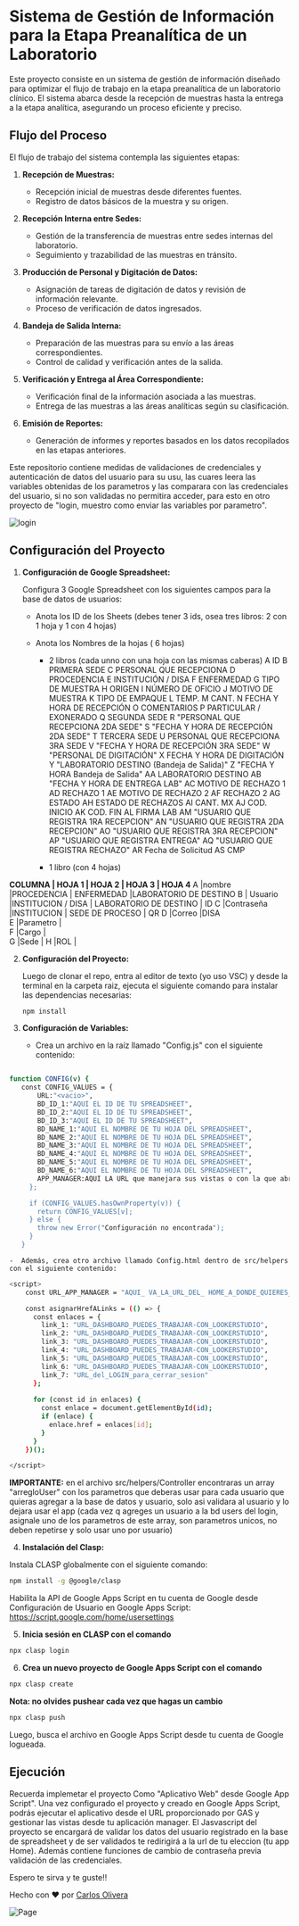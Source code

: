 # Sistema de Gestión de Información para la Etapa Preanalítica de un Laboratorio

Este proyecto consiste en un sistema de gestión de información diseñado para optimizar el flujo de trabajo en la etapa preanalítica de un laboratorio clínico. El sistema abarca desde la recepción de muestras hasta la entrega a la etapa analítica, asegurando un proceso eficiente y preciso.

## Flujo del Proceso

El flujo de trabajo del sistema contempla las siguientes etapas:

1. **Recepción de Muestras:**
   - Recepción inicial de muestras desde diferentes fuentes.
   - Registro de datos básicos de la muestra y su origen.

2. **Recepción Interna entre Sedes:**
   - Gestión de la transferencia de muestras entre sedes internas del laboratorio.
   - Seguimiento y trazabilidad de las muestras en tránsito.

3. **Producción de Personal y Digitación de Datos:**
   - Asignación de tareas de digitación de datos y revisión de información relevante.
   - Proceso de verificación de datos ingresados.

4. **Bandeja de Salida Interna:**
   - Preparación de las muestras para su envío a las áreas correspondientes.
   - Control de calidad y verificación antes de la salida.

5. **Verificación y Entrega al Área Correspondiente:**
   - Verificación final de la información asociada a las muestras.
   - Entrega de las muestras a las áreas analíticas según su clasificación.

6. **Emisión de Reportes:**
   - Generación de informes y reportes basados en los datos recopilados en las etapas anteriores.

Este repositorio contiene medidas de validaciones de credenciales y autenticación de datos del usuario para su usu, las cuares leera las variables obtenidas de los parametros y las comparara con las credenciales del usuario, si no son validadas no permitira acceder, para esto en otro proyecto de "login, muestro como enviar las variables por parametro".

![login](https://github.com/coliveramispireta/assets-images/blob/main/login.PNG)

## Configuración del Proyecto

1. **Configuración de Google Spreadsheet:**

   Configura 3 Google Spreadsheet con los siguientes campos para la base de datos de usuarios:
   - Anota los ID de los Sheets  (debes tener 3 ids, osea tres libros: 2 con 1 hoja y 1 con 4 hojas)
   - Anota los Nombres de la hojas ( 6 hojas)
  
     - 2 libros (cada unno con una hoja con las mismas caberas)
A	ID
B	PRIMERA SEDE
C	PERSONAL QUE RECEPCIONA
D	PROCEDENCIA
E	INSTITUCIÓN / DISA
F	ENFERMEDAD
G	TIPO DE MUESTRA
H	ORIGEN
I	NÚMERO DE OFICIO
J	MOTIVO DE MUESTRA
K	TIPO DE EMPAQUE
L	TEMP.
M	CANT. 
N	FECHA  Y HORA DE RECEPCIÓN
O	COMENTARIOS
P	PARTICULAR / EXONERADO
Q	SEGUNDA SEDE
R	"PERSONAL QUE RECEPCIONA 2DA SEDE"
S	"FECHA Y HORA DE RECEPCIÓN 2DA SEDE"
T	TERCERA SEDE
U	PERSONAL QUE RECEPCIONA 3RA SEDE
V	"FECHA Y HORA DE RECEPCIÓN 3RA SEDE"
W	"PERSONAL DE DIGITACIÓN"
X	FECHA Y HORA DE DIGITACIÓN
Y	"LABORATORIO DESTINO (Bandeja de Salida)"
Z	"FECHA Y HORA Bandeja de Salida"
AA	LABORATORIO DESTINO
AB	"FECHA Y HORA
DE ENTREGA LAB"
AC	MOTIVO DE RECHAZO 1
AD	RECHAZO 1
AE	MOTIVO DE RECHAZO 2
AF	RECHAZO 2
AG	ESTADO
AH	ESTADO DE RECHAZOS
AI	CANT. MX
AJ	COD. INICIO
AK	COD. FIN
AL	FIRMA LAB
AM	"USUARIO QUE REGISTRA
1RA RECEPCION"
AN	"USUARIO QUE REGISTRA 2DA RECEPCION"
AO	"USUARIO QUE REGISTRA 3RA RECEPCION"
AP	"USUARIO QUE REGISTRA ENTREGA"
AQ	"USUARIO QUE REGISTRA RECHAZO"
AR	Fecha de Solicitud
AS	CMP

      - 1 libro (con 4 hojas)
        
**COLUMNA	|  HOJA 1	|  HOJA 2	         |  HOJA 3	               |  HOJA 4**
A	      |nombre	   |PROCEDENCIA         |	ENFERMEDAD	            |LABORATORIO DE DESTINO
B	      |   Usuario	|INSTITUCION / DISA  |	LABORATORIO DE DESTINO	|   ID
C	      |Contraseña	|INSTITUCION	      |  SEDE DE PROCESO	      | QR
D	      |Correo	   |DISA		
E	      |Parametro	|		
F	      |Cargo		|	
G	      |Sede			|
H	      |ROL			|
     

2. **Configuración del Proyecto:**

   Luego de clonar el repo, entra al editor de texto (yo uso VSC) y desde la terminal en la carpeta raiz, ejecuta el siguiente comando para instalar las dependencias necesarias:

   ```bash
   npm install
   ```

3. **Configuración de Variables:**

      -  Crea un archivo en la raíz llamado "Config.js" con el siguiente contenido:

 ```bash

function CONFIG(v) {
    const CONFIG_VALUES = {
        URL:"<vacio>",
        BD_ID_1:"AQUI EL ID DE TU SPREADSHEET",
        BD_ID_2:"AQUI EL ID DE TU SPREADSHEET",
        BD_ID_3:"AQUI EL ID DE TU SPREADSHEET",
        BD_NAME_1:"AQUI EL NOMBRE DE TU HOJA DEL SPREADSHEET",        
        BD_NAME_2:"AQUI EL NOMBRE DE TU HOJA DEL SPREADSHEET",        
        BD_NAME_3:"AQUI EL NOMBRE DE TU HOJA DEL SPREADSHEET",
        BD_NAME_4:"AQUI EL NOMBRE DE TU HOJA DEL SPREADSHEET",
        BD_NAME_5:"AQUI EL NOMBRE DE TU HOJA DEL SPREADSHEET",
        BD_NAME_6:"AQUI EL NOMBRE DE TU HOJA DEL SPREADSHEET",
        APP_MANAGER:AQUI LA URL que manejara sus vistas o con la que abriras tu login"
      };

      if (CONFIG_VALUES.hasOwnProperty(v)) {
        return CONFIG_VALUES[v];
      } else {
        throw new Error("Configuración no encontrada");
      }
    }
 ```


    -  Además, crea otro archivo llamado Config.html dentro de src/helpers con el siguiente contenido:


```bash
<script>
    const URL_APP_MANAGER = "AQUI_ VA_LA_URL_DEL_ HOME_A_DONDE_QUIERES_QUE_TE_REDIRIJA_EN_CASO_SE_VALIDEN_CORRECTAMENTE_LAS_CREDENCIALES_DEL_USUARIO"; 

    const asignarHrefALinks = (() => {
      const enlaces = {
        link_1: "URL_DASHBOARD_PUEDES_TRABAJAR-CON_LOOKERSTUDIO",
        link_2: "URL_DASHBOARD_PUEDES_TRABAJAR-CON_LOOKERSTUDIO",
        link_3: "URL_DASHBOARD_PUEDES_TRABAJAR-CON_LOOKERSTUDIO",
        link_4: "URL_DASHBOARD_PUEDES_TRABAJAR-CON_LOOKERSTUDIO",
        link_5: "URL_DASHBOARD_PUEDES_TRABAJAR-CON_LOOKERSTUDIO",
        link_6: "URL_DASHBOARD_PUEDES_TRABAJAR-CON_LOOKERSTUDIO",
        link_7: "URL_del_LOGIN_para_cerrar_sesion"
      };
    
      for (const id in enlaces) {
        const enlace = document.getElementById(id);
        if (enlace) {
          enlace.href = enlaces[id];
        }
      }
    })();

</script>
```
**IMPORTANTE:** en el archivo src/helpers/Controller encontraras un array "arregloUser" con los parametros que deberas usar para cada usuario que quieras agregar a la base de datos y usuario, solo asi validara al usuario y lo dejara usar el app (cada vez q agreges un usuario a la bd users del login, asignale uno de los parametros de este array, son parametros unicos, no deben repetirse y solo usar uno por usuario)

4. **Instalación del Clasp:**

Instala CLASP globalmente con el siguiente comando:

```bash
npm install -g @google/clasp
```

Habilita la API de Google Apps Script en tu cuenta de Google desde Configuración de Usuario en Google Apps Script:  https://script.google.com/home/usersettings

5. **Inicia sesión en CLASP con el comando**

```bash
npx clasp login
```

6. **Crea un nuevo proyecto de Google Apps Script con el comando**

```bash
npx clasp create
```

**Nota: no olvides pushear cada vez que hagas un cambio**
```bash
npx clasp push
```

Luego, busca el archivo en Google Apps Script desde tu cuenta de Google logueada.


## Ejecución

Recuerda implemetar el proyecto Como "Aplicativo Web" desde Google App Script". Una vez configurado el proyecto y creado en Google Apps Script, podrás ejecutar el aplicativo desde el URL proporcionado por GAS y gestionar las vistas desde tu aplicación manager. 
El Jasvascript del proyecto se encargará de validar los datos del usuario registrado en la base de spreadsheet y de ser validados te redirigirá a la url de tu eleccion (tu app Home). Además contiene funciones de cambio de contraseña previa validación de las credenciales. 

Espero te sirva y te guste!!

Hecho con ❤️ por [Carlos Olivera](https://github.com/coliveramispireta)

![Page](https://github.com/coliveramispireta/assets-images/blob/main/page.PNG)
